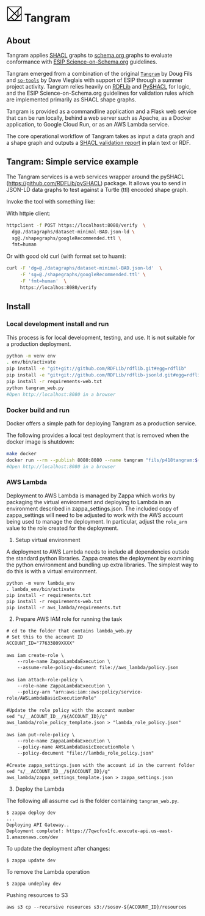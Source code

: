 # <img src="./docs/tangram_square.svg" width="40px" /> Tangram

## About

Tangram applies [SHACL](https://www.w3.org/TR/shacl/) graphs to [schema.org
](https://schema.org) graphs 
to evaluate conformance with [ESIP Science-on-Schema.org](https://github.com/ESIPFed/science-on-schema.org) guidelines.

Tangram emerged from a combination of the original [`Tangram`](https://github.com/earthcubearchitecture-project418/tangram) 
by Doug Fils and [`so-tools`](https://github.com/datadavev/sotools) by Dave Vieglais with support of ESIP 
through a summer project activity. Tangram relies heavily on [RDFLib](https://github.com/RDFLib/rdflib) and 
[PySHACL](https://github.com/RDFLib/pySHACL) for logic, and the ESIP Science-on-Schema.org guidelines for 
validation rules which are implemented primarily as SHACL shape graphs.

Tangram is provided as a commandline application and a Flask web service that can be run locally, behind 
a web server such as Apache, as a Docker application, to Google Cloud Run, or as an AWS Lambda service.

The core operational workflow of Tangram takes as input a data graph and a shape graph and outputs a 
[SHACL validation report](https://www.w3.org/TR/shacl/#validation-report) in plain text or RDF.
 


## Tangram:  Simple service example

The Tangram services is a web services  wrapper around the pySHACL
(https://github.com/RDFLib/pySHACL) package.  It allows you to send in JSON-LD data 
graphs to test against a Turtle (ttl) encoded shape graph.

Invoke the tool with something like:

With httpie client:

```bash
httpclient -f POST https://localhost:8080/verify  \
  dg@./datagraphs/dataset-minimal-BAD.json-ld \
  sg@./shapegraphs/googleRecommended.ttl \
  fmt=human
```

Or with good old curl (with format set to huam):

```bash
curl -F 'dg=@./datagraphs/dataset-minimal-BAD.json-ld'  \
     -F 'sg=@./shapegraphs/googleRecommended.ttl' \
     -F 'fmt=human'  \
     https://localhos:8080/verify
```

## Install

### Local development install and run

This process is for local development, testing, and use. It is not suitable for a production deployment.
```bash
python -m venv env
. env/bin/activate
pip install -e "git+git://github.com/RDFLib/rdflib.git#egg=rdflib"
pip install -e "git+git://github.com/RDFLib/rdflib-jsonld.git#egg=rdflib_jsonld"
pip install -r requirements-web.txt
python tangram_web.py
#Open http://localhost:8080 in a browser
```

### Docker build and run

Docker offers a simple path for deploying Tangram as a production service.

The following provides a local test deployment that is removed when the docker image is shutdown:

```bash
make docker
docker run --rm --publish 8080:8080 --name tangram "fils/p418tangram:$(cat VERSION)"
#Open http://localhost:8080 in a browser
```


### AWS Lambda

Deployment to AWS Lambda is managed by Zappa which works by packaging the virtual environment and deploying to 
Lambda in an environment described in zappa_settings.json. The included copy of zappa_settings will need to be 
adjusted to work with the AWS account being used to manage the deployment. In particular, adjust the `role_arn`
value to the role created for the deployment.

1. Setup virtual environment

A deployment to AWS Lambda needs to include all dependencies outsde the standard python libraries. Zappa creates
the deployment by examining the python environment and bundling up extra libraries. The simplest way to do this
is with a virtual environment.

```shell script
python -m venv lambda_env
. lambda_env/bin/activate
pip install -r requirements.txt
pip install -r requirements-web.txt
pip install -r aws_lambda/requirements.txt
```

2. Prepare AWS IAM role for running the task

```shell script
# cd to the folder that contains lambda_web.py
# Set this to the account ID
ACCOUNT_ID="77633809XXXX"

aws iam create-role \
    --role-name ZappaLambdaExecution \
    --assume-role-policy-document file://aws_lambda/policy.json

aws iam attach-role-policy \
    --role-name ZappaLambdaExecution \
    --policy-arn "arn:aws:iam::aws:policy/service-role/AWSLambdaBasicExecutionRole"

#Update the role policy with the account number
sed "s/__ACOUNT_ID__/${ACCOUNT_ID}/g" aws_lambda/role_policy_template.json > "lambda_role_policy.json"

aws iam put-role-policy \
    --role-name ZappaLambdaExecution \
    --policy-name AWSLambdaBasicExecutionRole \
    --policy-document "file://lambda_role_policy.json" 

#Create zappa_settings.json with the account id in the current folder
sed "s/__ACCOUNT_ID__/${ACCOUNT_ID}/g" aws_lambda/zappa_settings_template.json > zappa_settings.json
``` 

3. Deploy the Lambda

The following all assume `cwd` is the folder containing `tangram_web.py`.

```shell script
$ zappa deploy dev
...
Deploying API Gateway..
Deployment complete!: https://7qwcfov1fc.execute-api.us-east-1.amazonaws.com/dev
```

To update the deployment after changes:

```shell script
$ zappa update dev
```

To remove the Lambda operation

```shell script
$ zappa undeploy dev
```

Pushing resources to S3

```shell script
aws s3 cp --recursive resources s3://sosov-${ACCOUNT_ID}/resources
```